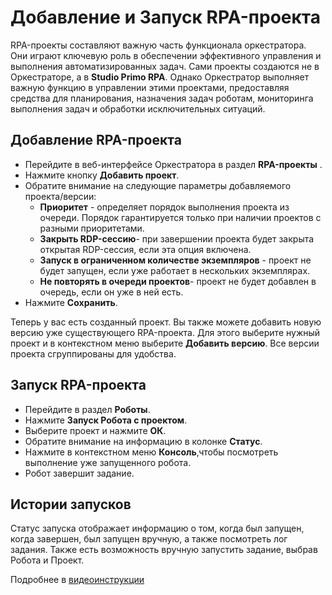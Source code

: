 
# Добавление и Запуск RPA-проекта

RPA-проекты составляют важную часть функционала оркестратора. Они играют ключевую роль в обеспечении эффективного управления и выполнения автоматизированных задач. 
Сами проекты создаются не в Оркестраторе, а в **Studio Primo RPA**. 
Однако Оркестратор выполняет важную функцию в управлении этими проектами, предоставляя средства для планирования, назначения задач роботам, мониторинга выполнения задач и обработки исключительных ситуаций.

## Добавление RPA-проекта

   - Перейдите в веб-интерфейсе Оркестратора в раздел **RPA-проекты** .
   - Нажмите кнопку **Добавить проект**.
   - Обратите внимание на следующие параметры добавляемого проекта/версии:
      - **Приоритет** - определяет порядок выполнения проекта из очереди. Порядок гарантируется только при наличии проектов с разными приоритетами.
      - **Закрыть RDP-сессию**- при завершении проекта будет закрыта открытая RDP-сессия, если эта опция включена.
      - **Запуск в ограниченном количестве экземпляров** - проект не будет запущен, если уже работает в нескольких экземплярах.
      - **Не повторять в очереди проектов**- проект не будет добавлен в очередь, если он уже в ней есть.
  - Нажмите **Сохранить**.
   
 Теперь у вас есть созданный проект. Вы также можете добавить новую версию уже существующего RPA-проекта. 
Для этого выберите нужный проект и в контекстном меню выберите **Добавить версию**. Все версии проекта сгруппированы для удобства.

## Запуск RPA-проекта

 - Перейдите в раздел **Роботы**.  
 - Нажмите **Запуск Робота с проектом**.
 - Выберите проект и нажмите **ОК**.  
 - Обратите внимание на информацию в колонке **Статус**. 
 - Нажмите в контекстном меню  **Консоль**,чтобы посмотреть выполнение уже запущенного робота.
 - Робот завершит задание.
   
## Истории запусков

Cтатус запуска отображает информацию о том, когда был запущен, когда завершен, был запущен вручную, а также посмотреть лог задания.
Также есть возможность вручную запустить задание, выбрав Робота и Проект. 

Подробнее в [видеоинструкции](https://www.youtube.com/watch?v=paXGN7TD_Zk&t=879s)
